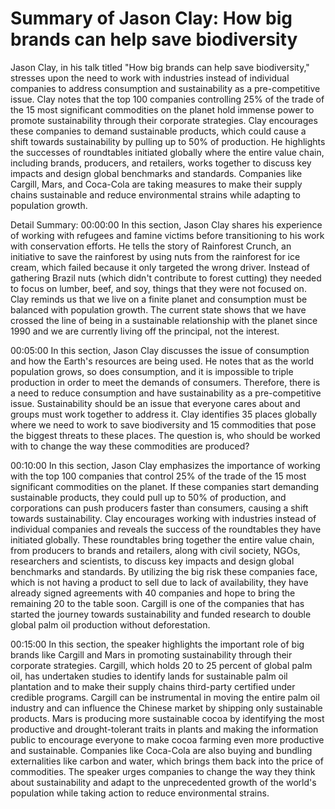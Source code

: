 # Summary of Jason Clay: How big brands can help save biodiversity

Jason Clay, in his talk titled "How big brands can help save biodiversity," stresses upon the need to work with industries instead of individual companies to address consumption and sustainability as a pre-competitive issue. Clay notes that the top 100 companies controlling 25% of the trade of the 15 most significant commodities on the planet hold immense power to promote sustainability through their corporate strategies. Clay encourages these companies to demand sustainable products, which could cause a shift towards sustainability by pulling up to 50% of production. He highlights the successes of roundtables initiated globally where the entire value chain, including brands, producers, and retailers, works together to discuss key impacts and design global benchmarks and standards. Companies like Cargill, Mars, and Coca-Cola are taking measures to make their supply chains sustainable and reduce environmental strains while adapting to population growth.

Detail Summary: 
00:00:00
In this section, Jason Clay shares his experience of working with refugees and famine victims before transitioning to his work with conservation efforts. He tells the story of Rainforest Crunch, an initiative to save the rainforest by using nuts from the rainforest for ice cream, which failed because it only targeted the wrong driver. Instead of gathering Brazil nuts (which didn't contribute to forest cutting) they needed to focus on lumber, beef, and soy, things that they were not focused on. Clay reminds us that we live on a finite planet and consumption must be balanced with population growth. The current state shows that we have crossed the line of being in a sustainable relationship with the planet since 1990 and we are currently living off the principal, not the interest.

00:05:00
In this section, Jason Clay discusses the issue of consumption and how the Earth's resources are being used. He notes that as the world population grows, so does consumption, and it is impossible to triple production in order to meet the demands of consumers. Therefore, there is a need to reduce consumption and have sustainability as a pre-competitive issue. Sustainability should be an issue that everyone cares about and groups must work together to address it. Clay identifies 35 places globally where we need to work to save biodiversity and 15 commodities that pose the biggest threats to these places. The question is, who should be worked with to change the way these commodities are produced?

00:10:00
In this section, Jason Clay emphasizes the importance of working with the top 100 companies that control 25% of the trade of the 15 most significant commodities on the planet. If these companies start demanding sustainable products, they could pull up to 50% of production, and corporations can push producers faster than consumers, causing a shift towards sustainability. Clay encourages working with industries instead of individual companies and reveals the success of the roundtables they have initiated globally. These roundtables bring together the entire value chain, from producers to brands and retailers, along with civil society, NGOs, researchers and scientists, to discuss key impacts and design global benchmarks and standards. By utilizing the big risk these companies face, which is not having a product to sell due to lack of availability, they have already signed agreements with 40 companies and hope to bring the remaining 20 to the table soon. Cargill is one of the companies that has started the journey towards sustainability and funded research to double global palm oil production without deforestation.

00:15:00
In this section, the speaker highlights the important role of big brands like Cargill and Mars in promoting sustainability through their corporate strategies. Cargill, which holds 20 to 25 percent of global palm oil, has undertaken studies to identify lands for sustainable palm oil plantation and to make their supply chains third-party certified under credible programs. Cargill can be instrumental in moving the entire palm oil industry and can influence the Chinese market by shipping only sustainable products. Mars is producing more sustainable cocoa by identifying the most productive and drought-tolerant traits in plants and making the information public to encourage everyone to make cocoa farming even more productive and sustainable. Companies like Coca-Cola are also buying and bundling externalities like carbon and water, which brings them back into the price of commodities. The speaker urges companies to change the way they think about sustainability and adapt to the unprecedented growth of the world's population while taking action to reduce environmental strains.

